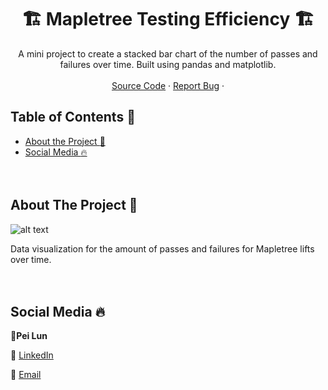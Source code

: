   <!-- TITLE -->

  <h1 align="center"> 🏗 Mapletree Testing Efficiency 🏗</a></h1>
  <p align="center">
    A mini project to create a stacked bar chart of the number of passes and failures over time. Built using pandas and matplotlib.
    <br />
    <br />
    <a href="https://github.com/peilunnn/Mapletree-Testing-Efficiency">Source Code</a>
    ·
    <a href="https://github.com/peilunnn/Mapletree-Testing-Efficiency/issues">Report Bug</a>
    ·
  </p>

</p>

## Table of Contents :notebook_with_decorative_cover:

* [About the Project :eyes:](#about-the-project)
* [Social Media :fire:](#contact)
<br /><br /><br />



## About The Project :eyes:

![alt text](https://i.ibb.co/ZBW8mdD/Mapletree-efficiency-bar-chart-updated.png)

Data visualization for the amount of passes and failures for Mapletree lifts over time.
<br /><br /><br />



## Social Media :fire:

🥂**Pei Lun** 

🔗 [LinkedIn](https://www.linkedin.com/in/pei-lun-tan/)

📧 [Email](mailto:peilunnn@gmail.com)
